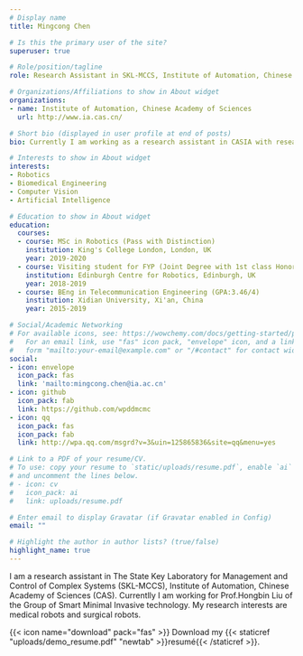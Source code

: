 ```yaml
---
# Display name
title: Mingcong Chen

# Is this the primary user of the site?
superuser: true

# Role/position/tagline
role: Research Assistant in SKL-MCCS, Institute of Automation, Chinese Academy of Sciences (CASIA)

# Organizations/Affiliations to show in About widget
organizations:
- name: Institute of Automation, Chinese Academy of Sciences
  url: http://www.ia.cas.cn/

# Short bio (displayed in user profile at end of posts)
bio: Currently I am working as a research assistant in CASIA with research interests in medical robotics.

# Interests to show in About widget
interests:
- Robotics
- Biomedical Engineering
- Computer Vision
- Artificial Intelligence

# Education to show in About widget
education:
  courses:
  - course: MSc in Robotics (Pass with Distinction)
    institution: King's College London, London, UK
    year: 2019-2020
  - course: Visiting student for FYP (Joint Degree with 1st class Honor)
    institution: Edinburgh Centre for Robotics, Edinburgh, UK
    year: 2018-2019
  - course: BEng in Telecommunication Engineering (GPA:3.46/4)
    institution: Xidian University, Xi'an, China
    year: 2015-2019

# Social/Academic Networking
# For available icons, see: https://wowchemy.com/docs/getting-started/page-builder/#icons
#   For an email link, use "fas" icon pack, "envelope" icon, and a link in the
#   form "mailto:your-email@example.com" or "/#contact" for contact widget.
social:
- icon: envelope
  icon_pack: fas
  link: 'mailto:mingcong.chen@ia.ac.cn'
- icon: github
  icon_pack: fab
  link: https://github.com/wpddmcmc
- icon: qq
  icon_pack: fas
  icon_pack: fab
  link: http://wpa.qq.com/msgrd?v=3&uin=125865836&site=qq&menu=yes

# Link to a PDF of your resume/CV.
# To use: copy your resume to `static/uploads/resume.pdf`, enable `ai` icons in `params.toml`, 
# and uncomment the lines below.
# - icon: cv
#   icon_pack: ai
#   link: uploads/resume.pdf

# Enter email to display Gravatar (if Gravatar enabled in Config)
email: ""

# Highlight the author in author lists? (true/false)
highlight_name: true
---
```


I am a research assistant in The State Key Laboratory for Management and Control of Complex Systems (SKL-MCCS), Institute of Automation, Chinese Academy of Sciences (CAS). Currentlly I am working for Prof.Hongbin Liu of the Group of Smart Minimal Invasive technology. My research interests are medical robots and surgical robots.

{{< icon name="download" pack="fas" >}} Download my {{< staticref "uploads/demo_resume.pdf" "newtab" >}}resumé{{< /staticref >}}.

